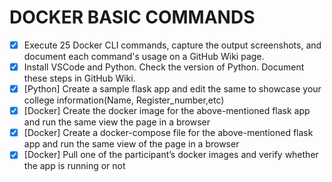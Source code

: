 # DOCKER BASIC COMMANDS 
- [x] Execute 25 Docker CLI commands, capture the output screenshots, and document each command's usage on a GitHub Wiki page.
- [x] Install VSCode and Python. Check the version of Python. Document these steps in GitHub Wiki.
- [x] [Python] Create a sample flask app and edit the same to showcase your college information(Name, Register_number,etc)
- [x] [Docker] Create the docker image for the above-mentioned flask app and run the same view the page in a browser
- [x] [Docker] Create a docker-compose file for the above-mentioned flask app and run the same view of the page in a browser
- [x] [Docker] Pull one of the participant’s docker images and verify whether the app is running or not 
